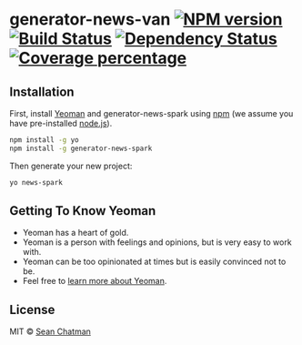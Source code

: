 # generator-news-van [![NPM version][npm-image]][npm-url] [![Build Status][travis-image]][travis-url] [![Dependency Status][daviddm-image]][daviddm-url] [![Coverage percentage][coveralls-image]][coveralls-url]
> 

## Installation

First, install [Yeoman](http://yeoman.io) and generator-news-spark using [npm](https://www.npmjs.com/) (we assume you have pre-installed [node.js](https://nodejs.org/)).

```bash
npm install -g yo
npm install -g generator-news-spark
```

Then generate your new project:

```bash
yo news-spark
```

## Getting To Know Yeoman

 * Yeoman has a heart of gold.
 * Yeoman is a person with feelings and opinions, but is very easy to work with.
 * Yeoman can be too opinionated at times but is easily convinced not to be.
 * Feel free to [learn more about Yeoman](http://yeoman.io/).

## License

MIT © [Sean Chatman]()


[npm-image]: https://badge.fury.io/js/generator-news-van.svg
[npm-url]: https://npmjs.org/package/generator-news-van
[travis-image]: https://travis-ci.org/debug-the-future/generator-news-van.svg?branch=master
[travis-url]: https://travis-ci.org/debug-the-future/generator-news-van
[daviddm-image]: https://david-dm.org/debug-the-future/generator-news-van.svg?theme=shields.io
[daviddm-url]: https://david-dm.org/debug-the-future/generator-news-van
[coveralls-image]: https://coveralls.io/repos/debug-the-future/generator-news-van/badge.svg
[coveralls-url]: https://coveralls.io/r/debug-the-future/generator-news-van
